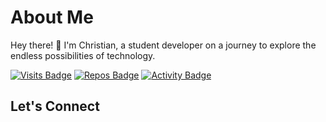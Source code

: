 # About Me

Hey there! 👋 I'm Christian, a student developer on a journey to explore the endless possibilities of technology.

[![Visits Badge](https://badges.pufler.dev/visits/christian-av/christian-av)](https://github.com/christian-av)
[![Repos Badge](https://badges.pufler.dev/repos/christian-av)](https://github.com/christian-av)
[![Activity Badge](https://img.shields.io/github/commit-activity/m/christian-av/christian-av)](https://github.com/christian-av)


## Let's Connect

